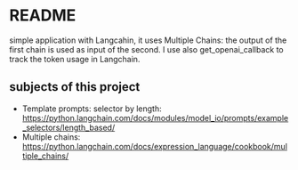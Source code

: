 # README

simple application with Langcahin, 
it uses Multiple Chains: the output of the first chain is used as input of the second.
I use also get_openai_callback to track the token usage in Langchain.

## subjects of this project
* Template prompts: selector by length: https://python.langchain.com/docs/modules/model_io/prompts/example_selectors/length_based/
* Multiple chains: https://python.langchain.com/docs/expression_language/cookbook/multiple_chains/


